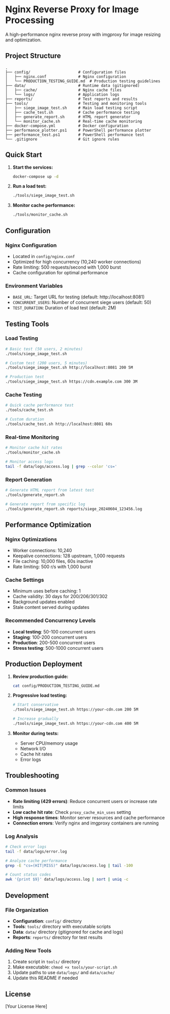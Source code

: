 # Nginx Reverse Proxy for Image Processing

A high-performance nginx reverse proxy with imgproxy for image resizing and optimization.

## Project Structure

```
.
├── config/                     # Configuration files
│   ├── nginx.conf              # Nginx configuration
│   └── PRODUCTION_TESTING_GUIDE.md  # Production testing guidelines
├── data/                       # Runtime data (gitignored)
│   ├── cache/                  # Nginx cache files
│   └── logs/                   # Application logs
├── reports/                    # Test reports and results
├── tools/                      # Testing and monitoring tools
│   ├── siege_image_test.sh     # Main load testing script
│   ├── cache_test.sh           # Cache performance testing
│   ├── generate_report.sh      # HTML report generator
│   └── monitor_cache.sh        # Real-time cache monitoring
├── docker-compose.yml          # Docker configuration
├── performance_plotter.ps1     # PowerShell performance plotter
├── performance_test.ps1        # PowerShell performance test
└── .gitignore                  # Git ignore rules
```

## Quick Start

1. **Start the services:**

   ```bash
   docker-compose up -d
   ```

2. **Run a load test:**

   ```bash
   ./tools/siege_image_test.sh
   ```

3. **Monitor cache performance:**
   ```bash
   ./tools/monitor_cache.sh
   ```

## Configuration

### Nginx Configuration

- Located in `config/nginx.conf`
- Optimized for high concurrency (10,240 worker connections)
- Rate limiting: 500 requests/second with 1,000 burst
- Cache configuration for optimal performance

### Environment Variables

- `BASE_URL`: Target URL for testing (default: http://localhost:8081)
- `CONCURRENT_USERS`: Number of concurrent siege users (default: 50)
- `TEST_DURATION`: Duration of load test (default: 2M)

## Testing Tools

### Load Testing

```bash
# Basic test (50 users, 2 minutes)
./tools/siege_image_test.sh

# Custom test (200 users, 5 minutes)
./tools/siege_image_test.sh http://localhost:8081 200 5M

# Production test
./tools/siege_image_test.sh https://cdn.example.com 300 3M
```

### Cache Testing

```bash
# Quick cache performance test
./tools/cache_test.sh

# Custom duration
./tools/cache_test.sh http://localhost:8081 60s
```

### Real-time Monitoring

```bash
# Monitor cache hit rates
./tools/monitor_cache.sh

# Monitor access logs
tail -f data/logs/access.log | grep --color 'cs='
```

### Report Generation

```bash
# Generate HTML report from latest test
./tools/generate_report.sh

# Generate report from specific log
./tools/generate_report.sh reports/siege_20240604_123456.log
```

## Performance Optimization

### Nginx Optimizations

- Worker connections: 10,240
- Keepalive connections: 128 upstream, 1,000 requests
- File caching: 10,000 files, 60s inactive
- Rate limiting: 500 r/s with 1,000 burst

### Cache Settings

- Minimum uses before caching: 1
- Cache validity: 30 days for 200/206/301/302
- Background updates enabled
- Stale content served during updates

### Recommended Concurrency Levels

- **Local testing**: 50-100 concurrent users
- **Staging**: 100-200 concurrent users
- **Production**: 200-500 concurrent users
- **Stress testing**: 500-1000 concurrent users

## Production Deployment

1. **Review production guide:**

   ```bash
   cat config/PRODUCTION_TESTING_GUIDE.md
   ```

2. **Progressive load testing:**

   ```bash
   # Start conservative
   ./tools/siege_image_test.sh https://your-cdn.com 200 5M

   # Increase gradually
   ./tools/siege_image_test.sh https://your-cdn.com 400 5M
   ```

3. **Monitor during tests:**
   - Server CPU/memory usage
   - Network I/O
   - Cache hit rates
   - Error logs

## Troubleshooting

### Common Issues

- **Rate limiting (429 errors)**: Reduce concurrent users or increase rate limits
- **Low cache hit rate**: Check `proxy_cache_min_uses` setting
- **High response times**: Monitor server resources and cache performance
- **Connection errors**: Verify nginx and imgproxy containers are running

### Log Analysis

```bash
# Check error logs
tail -f data/logs/error.log

# Analyze cache performance
grep -E "cs=(HIT|MISS)" data/logs/access.log | tail -100

# Count status codes
awk '{print $9}' data/logs/access.log | sort | uniq -c
```

## Development

### File Organization

- **Configuration**: `config/` directory
- **Tools**: `tools/` directory with executable scripts
- **Data**: `data/` directory (gitignored for cache and logs)
- **Reports**: `reports/` directory for test results

### Adding New Tools

1. Create script in `tools/` directory
2. Make executable: `chmod +x tools/your-script.sh`
3. Update paths to use `data/logs/` and `data/cache/`
4. Update this README if needed

## License

[Your License Here]
